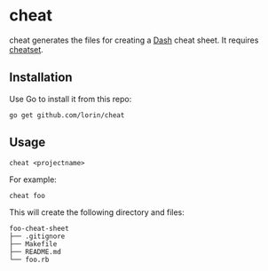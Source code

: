 # cheat

cheat generates the files for creating a [Dash][1] cheat sheet. It requires
[cheatset][2].

## Installation

Use Go to install it from this repo: 

    go get github.com/lorin/cheat

## Usage

    cheat <projectname>

For example:

    cheat foo

This will create the following directory and files:

```
foo-cheat-sheet
├── .gitignore
├── Makefile
├── README.md
└── foo.rb
```

[1]: https://kapeli.com/dash
[2]: https://github.com/Kapeli/cheatset




